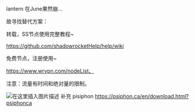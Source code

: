 lantern 在June果然崩...

故寻找替代方案：

转载，SS节点使用完整教程~

https://github.com/shadowrocketHelp/help/wiki

免费节点，注册使用~

https://www.wrvpn.com/nodeList、


注意：流量有时间和绝对量的限制。

![在这里插入图片描述](https://img-blog.csdnimg.cn/20190601140414768.png?x-oss-process=image/watermark,type_ZmFuZ3poZW5naGVpdGk,shadow_10,text_aHR0cHM6Ly9ibG9nLmNzZG4ubmV0L3FxXzQyNDQyMzY5,size_16,color_FFFFFF,t_70)
补充 pisiphon
https://psiphon.ca/en/download.html?psiphonca
